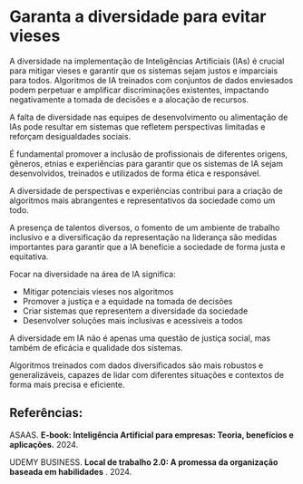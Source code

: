 # Garanta a diversidade para evitar vieses

A diversidade na implementação de Inteligências Artificiais (IAs) é crucial para mitigar vieses e garantir que os sistemas sejam justos e imparciais para todos. Algoritmos de IA treinados com conjuntos de dados enviesados podem perpetuar e amplificar discriminações existentes, impactando negativamente a tomada de decisões e a alocação de recursos.

A falta de diversidade nas equipes de desenvolvimento ou alimentação de IAs pode resultar em sistemas que refletem perspectivas limitadas e reforçam desigualdades sociais. 

É fundamental promover a inclusão de profissionais de diferentes origens, gêneros, etnias e experiências para garantir que os sistemas de IA sejam desenvolvidos, treinados e utilizados de forma ética e responsável. 

A diversidade de perspectivas e experiências contribui para a criação de algoritmos mais abrangentes e representativos da sociedade como um todo.

A presença de talentos diversos, o fomento de um ambiente de trabalho inclusivo e a diversificação da representação na liderança são medidas importantes para garantir que a IA beneficie a sociedade de forma justa e equitativa.

Focar na diversidade na área de IA significa:
- Mitigar potenciais vieses nos algoritmos
- Promover a justiça e a equidade na tomada de decisões
- Criar sistemas que representem a diversidade da sociedade
- Desenvolver soluções mais inclusivas e acessíveis a todos

A diversidade em IA não é apenas uma questão de justiça social, mas também de eficácia e qualidade dos sistemas. 

Algoritmos treinados com dados diversificados são mais robustos e generalizáveis, capazes de lidar com diferentes situações e contextos de forma mais precisa e eficiente.

## Referências:

ASAAS. **E-book: Inteligência Artificial para empresas: Teoria, benefícios e aplicações.** 2024.

UDEMY BUSINESS. **Local de trabalho 2.0: A promessa da organização baseada em habilidades** . 2024.
